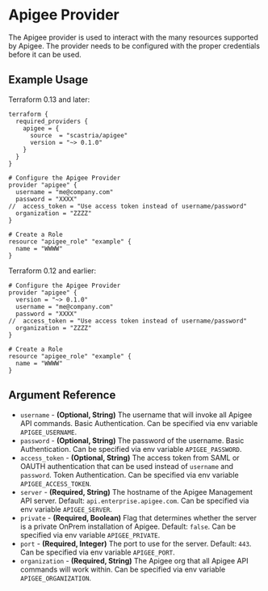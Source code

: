 # Apigee Provider
The Apigee provider is used to interact with the many resources supported by Apigee.  The provider needs to be configured with the proper credentials before it can be used.
## Example Usage
Terraform 0.13 and later:
```hcl
terraform {
  required_providers {
    apigee = {
      source  = "scastria/apigee"
      version = "~> 0.1.0"
    }
  }
}

# Configure the Apigee Provider
provider "apigee" {
  username = "me@company.com"
  password = "XXXX"
//  access_token = "Use access token instead of username/password"
  organization = "ZZZZ"
}

# Create a Role
resource "apigee_role" "example" {
  name = "WWWW"
}
```
Terraform 0.12 and earlier:
```hcl
# Configure the Apigee Provider
provider "apigee" {
  version = "~> 0.1.0"
  username = "me@company.com"
  password = "XXXX"
//  access_token = "Use access token instead of username/password"
  organization = "ZZZZ"
}

# Create a Role
resource "apigee_role" "example" {
  name = "WWWW"
}
```
## Argument Reference
* `username` - **(Optional, String)** The username that will invoke all Apigee API commands. Basic Authentication. Can be specified via env variable `APIGEE_USERNAME`.
* `password` - **(Optional, String)** The password of the username. Basic Authentication. Can be specified via env variable `APIGEE_PASSWORD`.
* `access_token` - **(Optional, String)** The access token from SAML or OAUTH authentication that can be used instead of `username` and `password`. Token Authentication. Can be specified via env variable `APIGEE_ACCESS_TOKEN`.
* `server` - **(Required, String)** The hostname of the Apigee Management API server. Default: `api.enterprise.apigee.com`. Can be specified via env variable `APIGEE_SERVER`.
* `private` - **(Required, Boolean)** Flag that determines whether the server is a private OnPrem installation of Apigee. Default: `false`. Can be specified via env variable `APIGEE_PRIVATE`.
* `port` - **(Required, Integer)** The port to use for the server. Default: `443`. Can be specified via env variable `APIGEE_PORT`.
* `organization` - **(Required, String)** The Apigee org that all Apigee API commands will work within. Can be specified via env variable `APIGEE_ORGANIZATION`.
